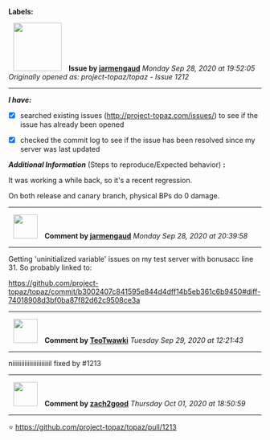 **Labels:**



<a href="https://github.com/jarmengaud"><img src="https://avatars3.githubusercontent.com/u/52013132?v=4" width="96" height="96" hspace="10"></img></a> **Issue by [jarmengaud](https://github.com/jarmengaud)**
_Monday Sep 28, 2020 at 19:52:05_
_Originally opened as: project-topaz/topaz - Issue 1212_

----

<!-- place 'x' mark between square [] brackets to checkmark box -->
**_I have:_**

- [x] searched existing issues (http://project-topaz.com/issues/) to see if the issue has already been opened
- [x] checked the commit log to see if the issue has been resolved since my server was last updated

**_Additional Information_** (Steps to reproduce/Expected behavior) **:** 

It was working a while back, so it's a recent regression.
On both release and canary branch, physical BPs do 0 damage.




----
<a href="https://github.com/jarmengaud"><img src="https://avatars3.githubusercontent.com/u/52013132?v=4" width="48" height="48" hspace="10"></img></a> **Comment by [jarmengaud](https://github.com/jarmengaud)**
_Monday Sep 28, 2020 at 20:39:58_

----

Getting 'uninitialized variable' issues on my test server with bonusacc line 31. So probably linked to:
https://github.com/project-topaz/topaz/commit/b3002407c841595e844d4dff14b5eb361c6b9450#diff-74018908d3bf0ba87f82d62c9508ce3a



----
<a href="https://github.com/TeoTwawki"><img src="https://avatars0.githubusercontent.com/u/6871475?v=4" width="48" height="48" hspace="10"></img></a> **Comment by [TeoTwawki](https://github.com/TeoTwawki)**
_Tuesday Sep 29, 2020 at 12:21:43_

----

niiiiiiiiiiiiiiiiiiiiiil fixed by #1213


----
<a href="https://github.com/zach2good"><img src="https://avatars3.githubusercontent.com/u/1389729?v=4" width="48" height="48" hspace="10"></img></a> **Comment by [zach2good](https://github.com/zach2good)**
_Thursday Oct 01, 2020 at 18:50:59_

----

⭐ https://github.com/project-topaz/topaz/pull/1213 
